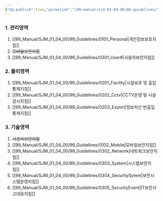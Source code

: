 ```yaml
---
{"dg-publish":true,"permalink":"/99-manual/sjm-01-04-00/06-guidelines/","title":"제 6 장 관련지침","tags":["정보보안관리규정","보안","관련지침"],"noteIcon":"","created":"","updated":""}
---
```


### 1. 관리영역
1. [[99_Manual/SJM_01_04_00/99_Guidelines/0101_Personal\|개인정보보호지침]] 
2. ~~모바일보안지침~~
3. [[99_Manual/SJM_01_04_00/99_Guidelines/0301_User#\|사용자보안지침]]
### 2. 물리영역
1.  [[99_Manual/SJM_01_04_00/99_Guidelines/0201_Facility\|시설보호 및 출입통제지침]]
3. [[99_Manual/SJM_01_04_00/99_Guidelines/0202_Cctv\|CCTV운영 및 시설감시지침]]
4. [[99_Manual/SJM_01_04_00/99_Guidelines/0203_Export\|정보자산 반출입 통제지침]]
### 3. 기술영역
1. ~~사용자보안지침~~
2. [[99_Manual/SJM_01_04_00/99_Guidelines/0102_Mobile\|모바일보안지침]]
3. [[99_Manual/SJM_01_04_00/99_Guidelines/0302_Network\|네트워크보안지침]]
5. [[99_Manual/SJM_01_04_00/99_Guidelines/0303_System\|시스템보안지침]] 
6. [[99_Manual/SJM_01_04_00/99_Guidelines/0304_SecuritySytem\|보안시스템운영지침]]
7. [[99_Manual/SJM_01_04_00/99_Guidelines/0305_SecurityEvent\|IT보안사고대응지침]]
